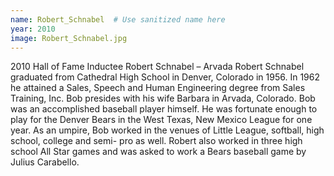 ```yaml
---
name: Robert_Schnabel  # Use sanitized name here
year: 2010
image: Robert_Schnabel.jpg
---
```


2010 Hall of Fame Inductee Robert Schnabel – Arvada
Robert Schnabel graduated from Cathedral High School in Denver, Colorado in 1956. In 1962 he
attained a Sales, Speech and Human Engineering degree from Sales Training, Inc. Bob presides
with his wife Barbara in Arvada, Colorado.
Bob was an accomplished baseball player himself. He was fortunate enough to play for the
Denver Bears in the West Texas, New Mexico League for one year.
As an umpire, Bob worked in the venues of Little League, softball, high school, college and semi-
pro as well.
Robert also worked in three high school All Star games and was asked to work a Bears baseball
game by Julius Carabello.
